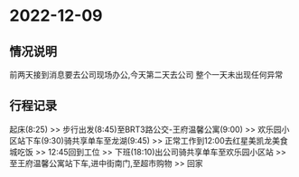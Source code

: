 # 2022-12-09
## 情况说明
前两天接到消息要去公司现场办公,今天第二天去公司
整个一天未出现任何异常

## 行程记录
起床(8:25) >> 
步行出发(8:45)至BRT3路公交-王府温馨公寓(9:00) >>
欢乐园小区站下车(9:30)骑共享单车至龙湖(9:45) >>
正常工作到12:00去红星美凯龙美食城吃饭 >>
12:45回到工位 >> 
下班(18:10)出公司骑共享单车至欢乐园小区站 >>
至王府温馨公寓站下车,进中街南门,至超市购物 >> 
回家